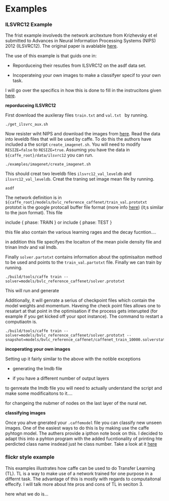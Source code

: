 Examples
===

### ILSVRC12 Example

The frist example involveds the network arcitexture from Krizhevsky et el submitted to Advances in Neural Information Processing Systems (NIPS) 2012 (ILSVRC12). The original paper is avablable [here](http://papers.nips.cc/paper/4824-imagenet-classification-with-deep-convolutional-neural-networks).

The use of this example is that guids one in:

* Reporduceing their resutles from ILSVRC12 on the asdf data set.

* Incoperateing your own images to make a classifyer specif to your own task.

I will go over the specifics in how this is done to fill in the instrucitons given [here](http://caffe.berkeleyvision.org/gathered/examples/imagenet.html).


**reporduceing ILSVRC12**

First download the auxileray files ```train.txt``` and ```val.txt ``` by running.

```
./get_ilsvrc_aux.sh
```

Now resister wiht NIPS and download the images from [here](google.com). Read the data into leveldb files that will be used by caffe. To do this the authors have included a the script ```create_imagenet.sh```. You will need to modify ```RESIZE=false``` to ```RESIZE=true```. Assuming you have the data in ```${caffe_root}/data/ilsvrc12``` you can run.

```
./examples/imagenet/create_imagenet.sh
```

This should creat two leveldb files ```ilsvrc12_val_leveldb``` and ```ilsvrc12_val_leveldb```. Creat the traning set image mean file by running.

```
asdf
```

The network definition is in ```${caffe_root}/models/bvlc_reference_caffenet/train_val.prototxt``` prototxt is the google protocall buffer file format (more info [here]()) (it;s similar to the json format). This file 

include { phase: TRAIN } or include { phase: TEST } 

this file also contain the various learning rages and the decay fucntion....

in addition this file specifyes the locaiton of the mean pixile density file and trinan lmdv and val lmdb. 

Finally ```solver.partotxt``` contains information about the optimisaiton method to be used and points to the ```train_val.partotxt``` file. Finally we can train by running.

```
./build/tools/caffe train --solver=models/bvlc_reference_caffenet/solver.prototxt
```

This will run and generate 

Additionally, it will genrate a serius of checkpoint files which contain the model weights and momentum. Haveing the check point files allows one to resatart at that point in the optimisation if the process gets interupted (for example if you get kicked off your spot instance). The command to restart a computiaotn is.

```
./build/tools/caffe train --solver=models/bvlc_reference_caffenet/solver.prototxt --snapshot=models/bvlc_reference_caffenet/caffenet_train_10000.solverstate
```

**incoperating your own images**

Setting up it fairly similar to the above with the notible exceptions

* generating the lmdb file

* if you have a different number of output layers

to genreate the lmdb file you will need to actually understand the script and make some modificaitons to it....

for changeing the nubmer of nodes on the last layer of the nural net. 


**classifying images**

Once you ahve gnerated your ```.caffemodel``` file you can classify new unseen images. One of the easiest ways  to do this is by making use the caffe pyhtogn model. The authers provide a ipthon note book on this. I decided to adapt this into a pyhton program with the added fucntionality of printing hte perdicted class name insdead just he class number. Take a look at it [here](/class.py)


### flickr style example

This examples illustrates how caffe can be used to do Transfer Learning (TL). TL is a way to make use of a network trained for one purpose in a differnt task. The advantage of this is mostly with regards to computaitonal effecify. I will talk more about hte pros and cons of TL in seciton 3.


here what we do is...






































